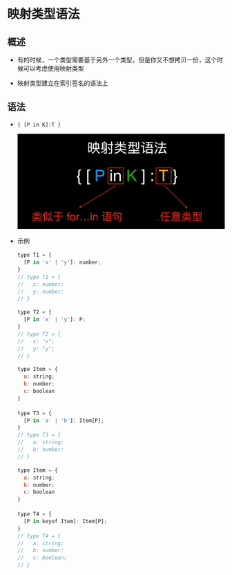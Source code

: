 # 映射类型语法

## 概述

+ 有的时候，一个类型需要基于另外一个类型，但是你又不想拷贝一份，这个时候可以考虑使用映射类型

+ 映射类型建立在索引签名的语法上

## 语法

+ `{ [P in K]:T }`

  ![image1](image/image1.png)

+ 示例

  ```js
  type T1 = {
    [P in 'x' | 'y']: number;
  }
  // type T1 = {
  //   x: number;
  //   y: number;
  // }
  ```

  ```js
  type T2 = {
    [P in 'x' | 'y']: P;
  }
  // type T2 = {
  //   x: "x";
  //   y: "y";
  // }
  ```

  ```js
  type Item = {
    a: string;
    b: number;
    c: boolean
  }

  type T3 = {
    [P in 'a' | 'b']: Item[P];
  }
  // type T3 = {
  //   a: string;
  //   b: number;
  // }
  ```

  ```js
  type Item = {
    a: string;
    b: number;
    c: boolean
  }

  type T4 = {
    [P in keyof Item]: Item[P];
  }
  // type T4 = {
  //   a: string;
  //   b: number;
  //   c: boolean;
  // }
  ```
